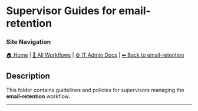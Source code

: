 # Supervisor Guides for email-retention

### Site Navigation
[🏠 Home](../../../README.md) | [📂 All Workflows](../../../users/users.md) | [⚙ IT Admin Docs](../../../it-admins/README.md) | [⬅ Back to email-retention](../README.md)

## Description
This folder contains guidelines and policies for supervisors managing the **email-retention** workflow.

---